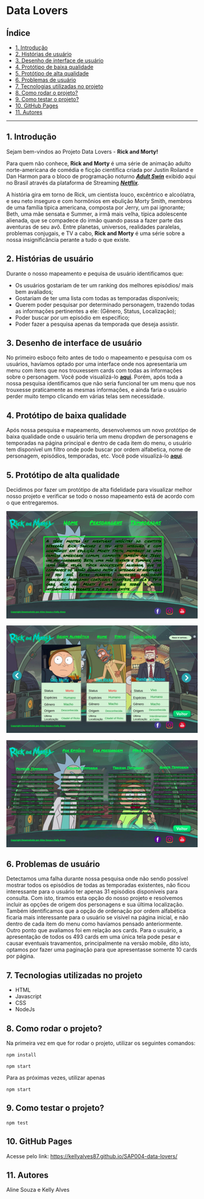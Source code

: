 # Data Lovers

## Índice

* [1. Introdução](#1-introdução)
* [2. Histórias de usuário](#2-historias-de-usuario)
* [3. Desenho de interface de usuário](#3-desenho-de-interface-de-usuario)
* [4. Protótipo de baixa qualidade](#4-prototipo-de-baixa-qualidade)
* [5. Protótipo de alta qualidade](#5-prototipo-de-alta-qualidade)
* [6. Problemas de usuário](#6-problemas-de-usuario)
* [7. Tecnologias utilizadas no projeto](#7-tecnologias-utilizadas-no-projeto)
* [8. Como rodar o projeto?](#8-como-rodar-o-projeto)
* [9. Como testar o projeto?](#9-como-testar-o-projeto)
* [10. GitHub Pages](#10-github-pages)
* [11. Autores](#11-autores)

***

## 1. Introdução

Sejam bem-vindos ao Projeto Data Lovers - **Rick and Morty!**

Para quem não conhece, **Rick and Morty** é uma série de animação adulto norte-americana de comédia e
ficção científica criada por Justin Roiland e Dan Harmon para o bloco de programação noturno [**_Adult Swin_**](http://www.adultswim.com/streams)
exibido aqui no Brasil através da plataforma de Streaming [**_Netflix_**](https://www.netflix.com/br/n/3SPHBNZT-1). 

A história gira em torno de Rick, um cientista louco, excêntrico e alcoólatra, e seu neto inseguro e com 
hormônios em ebulição Morty Smith, membros de uma família tipica americana, composta por Jerry, um pai
ignorante; Beth, uma mãe sensata e Summer, a irmã mais velha, típica adolescente alienada, que se compadece do
irmão quando passa a fazer parte das aventuras de seu avô. Entre planetas, universos, realidades paralelas, 
problemas conjugais, e TV a cabo, **Rick and Morty** é uma série sobre a nossa insignificância perante a tudo o que existe.

## 2. Histórias de usuário

Durante o nosso mapeamento e pequisa de usuário identificamos que:

* Os usuários gostariam de ter um ranking dos melhores episódios/ mais bem avaliados;
* Gostariam de ter uma lista com todas as temporadas disponíveis;
* Querem poder pesquisar por determinado personagem, trazendo todas as informações pertinentes a ele: (Gênero, Status, Localização);
* Poder buscar por um episódio em específico;
* Poder fazer a pesquisa apenas da temporada que deseja assistir.


## 3. Desenho de interface de usuário

No primeiro esboço feito antes de todo o mapeamento e pesquisa com os usuários, havíamos optado por uma interface onde nos apresentaria um
menu com itens que nos trouxessem cards com todas as informações sobre o personagem. Você pode visualizá-lo [**aqui**](/assets/PrimeiroPrototipo.png).
Porém, após toda a nossa pesquisa identificamos que não seria funcional ter um menu que nos trouxesse praticamente as mesmas informações, e ainda faria o usuário perder muito tempo clicando em várias telas sem necessidade. 

## 4. Protótipo de baixa qualidade

Após nossa pesquisa e mapeamento, desenvolvemos um novo protótipo de baixa qualidade onde o usuário teria um menu dropdwn de personagens e temporadas na página principal e dentro de cada item do menu, o usuário tem disponível um filtro onde pode buscar por ordem alfabetica, nome de personagem, episódios, temporadas, etc. Você pode visualizá-lo [**aqui**](/assets/PrototipoFinal.png).

## 5. Protótipo de alta qualidade

Decidimos por fazer um protótipo de alta fidelidade para visualizar melhor nosso projeto e verificar se todo o nosso mapeamento está de acordo com o que entregaremos. 

![Página Inicial](/assets/pagina-inicial.png) 

![Personagens](/assets/personagens.png) 

![Temporadas](/assets/temporadas.jpeg)

## 6. Problemas de usuário

Detectamos uma falha durante nossa pesquisa onde não sendo possível mostrar todos os episódios de todas as temporadas existentes, não ficou interessante para o usuário ter apenas 31 episódios disponíveis para consulta. Com isto, tiramos esta opção do nosso projeto e resolvemos incluir as opções de origem dos personagens e sua última localização. Também identificamos que a opção de ordenação por ordem alfabética ficaria mais interessante para o usuário se visivel na página inicial, e não dentro de cada item do menu como havíamos pensado anteriormente.
Outro ponto que avaliamos foi em relação aos cards. Para o usuário, a apresentação de todos os 493 cards em uma única tela pode pesar e causar eventuais travamentos, principalmente na versão mobile, dito isto, optamos por fazer uma paginação para que apresentasse somente 10 cards por página.

## 7. Tecnologias utilizadas no projeto

* HTML
* Javascript
* CSS
* NodeJs

## 8. Como rodar o projeto?

Na primeira vez em que for rodar o projeto, utilizar os seguintes comandos:

```
npm install
```

```
npm start
```

Para as próximas vezes, utilizar apenas

```
npm start
```

## 9. Como testar o projeto?

```
npm test
```

## 10. GitHub Pages

Acesse pelo link: https://kellyalves87.github.io/SAP004-data-lovers/

## 11. Autores

Aline Souza e Kelly Alves


